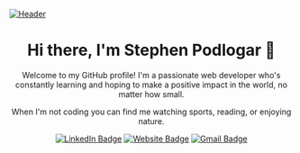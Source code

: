[![Header](https://raw.githubusercontent.com/stpodlogar/stpodlogar/master/GitHub-header.png "Header")](https://www.stephenpodlogar.com)

<h1 align="center">Hi there, I'm Stephen Podlogar 👋</h1>

<p align="center">
  Welcome to my GitHub profile! I'm a passionate web developer who's constantly learning and hoping to make a positive impact in the world, no matter how small.
</p>

<p align="center">
  When I'm not coding you can find me watching sports, reading, or enjoying nature.
</p>

<div align="center">
  
  [![LinkedIn Badge](https://img.shields.io/badge/LinkedIn-0077B5?style=for-the-badge&logo=linkedin&logoColor=white)](https://www.linkedin.com/in/stephenpodlogar/)
  [![Website Badge](https://img.shields.io/badge/stephenpodlogar.com-00C7B7?style=for-the-badge&logo=netlify&logoColor=white)](https://www.stephenpodlogar.com/)
  [![Gmail Badge](https://img.shields.io/badge/Gmail-c14438?style=for-the-badge&logo=Gmail&logoColor=white)](mailto:stpodlogar@gmail.com)
</div>

<!-- | ![My GitHub Stats](https://github-readme-stats.vercel.app/api?username=stpodlogar&show_icons=true&theme=algolia) | ![My GitHub Language Stats](https://github-readme-stats.vercel.app/api/top-langs/?username=stpodlogar&layout=compact&&theme=algolia) |
| ------------- | ------------- | -->
<!--
**stpodlogar/stpodlogar** is a ✨ _special_ ✨ repository because its `README.md` (this file) appears on your GitHub profile.

Here are some ideas to get you started:

- 🔭 I’m currently working on ...
- 🌱 I’m currently learning ...
- 👯 I’m looking to collaborate on ...
- 🤔 I’m looking for help with ...
- 💬 Ask me about ...
- 📫 How to reach me: ...
- 😄 Pronouns: ...
- ⚡ Fun fact: ...
-->
